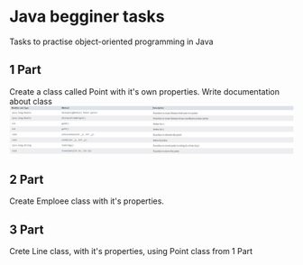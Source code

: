 # Java begginer tasks
Tasks to practise object-oriented programming in Java

## 1 Part
Create a class called Point with it's own properties. Write documentation about class
![Point documentation](https://github.com/Jolka-JoJo/java_begginer_uni2/blob/main/Point%20documentation.jpg)

## 2 Part
Create Emploee class with it's properties.

## 3 Part
Crete Line class, with it's properties, using Point class from 1 Part
